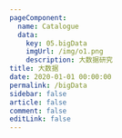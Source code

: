 ```yaml
---
pageComponent: 
  name: Catalogue
  data: 
    key: 05.bigData
    imgUrl: /img/o1.png
    description: 大数据研究
title: 大数据
date: 2020-01-01 00:00:00
permalink: /bigData
sidebar: false
article: false
comment: false
editLink: false
---
```


